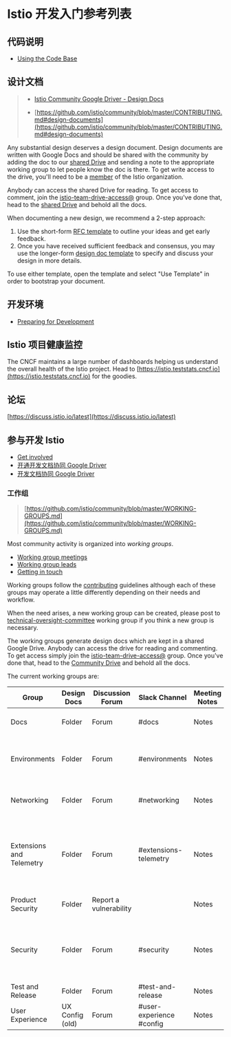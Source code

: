 # Istio 开发入门参考列表

## 代码说明

- [Using the Code Base](https://github.com/istio/istio/wiki/Using-the-Code-Base)

## 设计文档

> - [Istio Community Google Driver - Design Docs](https://drive.google.com/drive/folders/0ADmbrU7ueGOUUk9PVA)
>
> - [https://github.com/istio/community/blob/master/CONTRIBUTING.md#design-documents](https://github.com/istio/community/blob/master/CONTRIBUTING.md#design-documents)

Any substantial design deserves a design document. Design documents are written with Google Docs and should be shared with the community by adding the doc to our [shared Drive](https://drive.google.com/corp/drive/folders/0ADmbrU7ueGOUUk9PVA) and sending a note to the appropriate working group to let people know the doc is there. To get write access to the drive, you'll need to be a [member](https://github.com/istio/community/blob/master/ROLES.md#member) of the Istio organization.

Anybody can access the shared Drive for reading. To get access to comment, join the [istio-team-drive-access@](https://groups.google.com/forum/#!forum/istio-team-drive-access) group. Once you've done that, head to the [shared Drive](https://drive.google.com/corp/drive/folders/0ADmbrU7ueGOUUk9PVA) and behold all the docs.

When documenting a new design, we recommend a 2-step approach:

1. Use the short-form [RFC template](https://docs.google.com/document/d/1ewJoCcw5-04crH-M0xw4zFxz1cfwVCPnNyW4K3m4Yyc/template/preview) to outline your ideas and get early feedback.
2. Once you have received sufficient feedback and consensus, you may use the longer-form [design doc template](https://docs.google.com/document/d/16FLQK8uhhic1ovKnnOG3OXJjFKs2aHnSmbximidpKwM/template/preview) to specify and discuss your design in more details.

To use either template, open the template and select "Use Template" in order to bootstrap your document.

## 开发环境

 - [Preparing for Development](https://github.com/istio/istio/wiki/Preparing-for-Development)

## Istio 项目健康监控

The CNCF maintains a large number of dashboards helping us understand the overall health of the Istio project. Head to [https://istio.teststats.cncf.io](https://istio.teststats.cncf.io) for the goodies.



## 论坛

[https://discuss.istio.io/latest](https://discuss.istio.io/latest)





## 参与开发 Istio

 - [Get involved](https://istio.io/latest/get-involved/)
 - [开通开发文档协同 Google Driver](https://groups.google.com/g/istio-team-drive-access)
 - [开发文档协同 Google Driver](https://drive.google.com/drive/folders/0ADmbrU7ueGOUUk9PVA)



### 工作组

> [https://github.com/istio/community/blob/master/WORKING-GROUPS.md](https://github.com/istio/community/blob/master/WORKING-GROUPS.md)

Most community activity is organized into _working groups_.

- [Working group meetings](https://github.com/istio/community/blob/master/WORKING-GROUPS.md#working-group-meetings)
- [Working group leads](https://github.com/istio/community/blob/master/WORKING-GROUPS.md#working-group-leads)
- [Getting in touch](https://github.com/istio/community/blob/master/WORKING-GROUPS.md#getting-in-touch)

Working groups follow the [contributing](https://github.com/istio/community/blob/master/CONTRIBUTING.md) guidelines although each of these groups may operate a little differently depending on their needs and workflow.

When the need arises, a new working group can be created, please post to [technical-oversight-committee](https://discuss.istio.io/c/technical-oversight-committee) working group if you think a new group is necessary.

The working groups generate design docs which are kept in a shared Google Drive. Anybody can access the drive for reading and commenting. To get access simply join the [istio-team-drive-access@](https://groups.google.com/forum/#!forum/istio-team-drive-access) group. Once you've done that, head to the [Community Drive](https://drive.google.com/drive/folders/0ADmbrU7ueGOUUk9PVA) and behold all the docs.

The current working groups are:



| Group                    | Design Docs     | Discussion Forum       | Slack Channel            | Meeting Notes | Meeting Link                                    | Meeting Recordings | Description                                                  |
| ------------------------ | --------------- | ---------------------- | ------------------------ | ------------- | ----------------------------------------------- | ------------------ | ------------------------------------------------------------ |
| Docs                     | Folder          | Forum                  | #docs                    | Notes         | Hangouts Meet                                   | n/a                | User docs, information architecture, istio.io infrastructure |
| Environments             | Folder          | Forum                  | #environments            | Notes         | Hangouts Meet                                   | YouTube            | Raw VM support, Hybrid Mesh, Mac/Windows support, Cloud Foundry integration |
| Networking               | Folder          | Forum                  | #networking              | Notes         | Hangouts Meet                                   | YouTube            | Traffic Management, TCP Support, Additional L7 protocols, Proxy injection |
| Extensions and Telemetry | Folder          | Forum                  | #extensions-telemetry    | Notes         | Main Group Hangouts Meet, Wasm SIG Hangout Meet | YouTube            | WebAssembly based extensibility, Istio extensions for features such as Rate Limiting, Tracing, Monitoring, Logging |
| Product Security         | Folder          | Report a vulnerability |                          | Notes         | Hangouts Meet                                   |                    | Product Security: Vulnerability, security guidelines, threats |
| Security                 | Folder          | Forum                  | #security                | Notes         | Hangouts Meet                                   | YouTube            | Service-to-service Auth, Identity/CA/SecretStore plugins, Identity Federation, End User Auth, Authority Delegation, Auditing |
| Test and Release         | Folder          | Forum                  | #test-and-release        | Notes         | Hangouts Meet                                   | YouTube            | Build, test, release                                         |
| User Experience          | UX Config (old) | Forum                  | #user-experience #config | Notes         | WebEx                                           | YouTube            | User experience across Istio, API and CLI guidelines and support |



